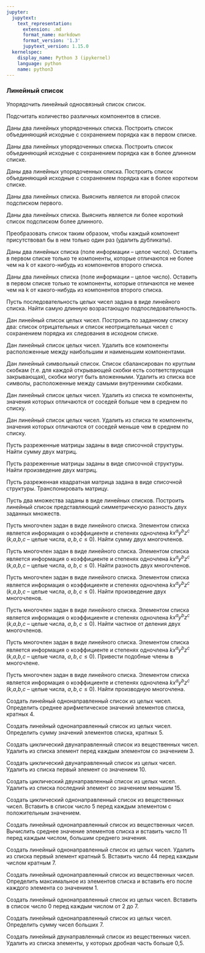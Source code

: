 ```yaml
---
jupyter:
  jupytext:
    text_representation:
      extension: .md
      format_name: markdown
      format_version: '1.3'
      jupytext_version: 1.15.0
  kernelspec:
    display_name: Python 3 (ipykernel)
    language: python
    name: python3
---
```


### Линейный список


Упорядочить линейный односвязный список список.


Подсчитать количество различных компонентов в списке.


Даны два линейных упорядоченных списка.
Построить список объединяющий исходные с сохранением порядка как в первом списке.


Даны два линейных упорядоченных списка.
Построить список объединяющий исходные с сохранением порядка как в более длинном списке.


Даны два линейных упорядоченных списка.
Построить список объединяющий исходные с сохранением порядка как в более коротком списке.


Даны два линейных списка.
Выяснить является ли второй список подсписком первого.


Даны два линейных списка.
Выяснить является ли более короткий список подсписком более длинного.


Преобразовать список таким образом, чтобы каждый компонент присутствовал
бы в нем только один раз (удалить дубликаты).


Даны два линейных списка (поле информации – целое число).
Оставить в первом списке только те компоненты, которые отличаются не более чем
на k от какого-нибудь из компонентов второго списка.


Даны два линейных списка (поле информации – целое число).
Оставить в первом списке только те компоненты, которые отличаются не менее чем
на k от какого-нибудь из компонентов второго списка.


Пусть последовательность целых чисел задана в виде линейного списка.
Найти самую длинную возрастающую подпоследовательность.


Дан линейный список целых чисел.
Построить по заданному списку два:
список отрицательных и список неотрицательных чисел с сохранением порядка
их следования в исходном списке.


Дан линейный список целых чисел.
Удалить все компоненты расположенные между наибольшим и наименьшим компонентами.


Дан линейный символьный список.
Список сбалансирован по круглым скобкам
(т.е. для каждой открывающей скобки есть соответствующая закрывающая),
скобки могут быть вложенными.
Удалить из списка все символы, расположенные между самыми внутренними скобками.


Дан линейный список целых чисел.
Удалить из списка те компоненты, значения которых отличаются от соседей больше
чем в среднем по списку.


Дан линейный список целых чисел.
Удалить из списка те компоненты, значения которых отличаются от соседей меньше
чем в среднем по списку.


Пусть разреженные матрицы заданы в виде списочной структуры.
Найти сумму двух матриц.


Пусть разреженные матрицы заданы в виде списочной структуры.
Найти произведение двух матриц.


Пусть разреженная квадратная матрица задана в виде списочной структуры.
Транспонировать матрицу.


Пусть два множества заданы в виде линейных списков.
Построить линейный список представляющий симметрическую разность двух заданных
множеств.


Пусть многочлен задан в виде линейного списка.
Элементом списка является информация о коэффициенте и степенях одночлена
$kx^ay^bz^c$ ($k$,$a$,$b$,$c$ – целые числа, $a, b, c \leqslant 0$).
Найти сумму двух многочленов.


Пусть многочлен задан в виде линейного списка.
Элементом списка является информация о коэффициенте и степенях одночлена
$kx^ay^bz^c$ ($k$,$a$,$b$,$c$ – целые числа, $a, b, c \leqslant 0$).
Найти разность двух многочленов.


Пусть многочлен задан в виде линейного списка.
Элементом списка является информация о коэффициенте и степенях одночлена
$kx^ay^bz^c$ ($k$,$a$,$b$,$c$ – целые числа, $a, b, c \leqslant 0$).
Найти произведение двух многочленов.


Пусть многочлен задан в виде линейного списка.
Элементом списка является информация о коэффициенте и степенях одночлена
$kx^ay^bz^c$ ($k$,$a$,$b$,$c$ – целые числа, $a, b, c \leqslant 0$).
Найти частное от деления двух многочленов.


Пусть многочлен задан в виде линейного списка.
Элементом списка является информация о коэффициенте и степенях одночлена
$kx^ay^bz^c$ ($k$,$a$,$b$,$c$ – целые числа, $a, b, c \leqslant 0$).
Привести подобные члены в многочлене.


Пусть многочлен задан в виде линейного списка.
Элементом списка является информация о коэффициенте и степенях одночлена
$kx^ay^bz^c$ ($k$,$a$,$b$,$c$ – целые числа, $a, b, c \leqslant 0$).
Найти производную многочлена.


Создать линейный однонаправленный список из целых чисел.
Определить среднее арифметическое значений элементов списка, кратных 4.


Создать линейный однонаправленный список из целых чисел.
Определить сумму значений элементов списка, кратных 5.


Создать циклический двунаправленный список из вещественных чисел.
Удалить из списка элемент перед каждым элементом со значением 3.


Создать циклический двунаправленный список из целых чисел.
Удалить из списка первый элемент со значением 10.


Создать циклический двунаправленный список из целых чисел.
Удалить из списка последний элемент со значением меньшим 15.


Создать циклический однонаправленный список из вещественных чисел.
Вставить в список число 5 перед каждым элементом с положительным значением.


Создать линейный однонаправленный список из вещественных чисел.
Вычислить среднее значение элементов списка и вставить число 11
перед каждым числом, большим среднего значения.


Создать линейный однонаправленный список из целых чисел.
Удалить из списка первый элемент кратный 5. Вставить число 44 перед каждым
числом кратным 7.


Создать линейный однонаправленный список из вещественных чисел.
Определить максимальное из элементов списка и вставить его после
каждого элемента со значением 1.


Создать линейный однонаправленный список из целых чисел.
Вставить в список число 0 перед каждым числом от 2 до 7.


Создать линейный однонаправленный список из целых чисел.
Определить сумму чисел больших 7.


Создать линейный двунаправленный список из вещественных чисел.
Удалить из списка элементы, у которых дробная часть больше 0,5.
